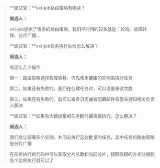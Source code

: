 > **面试官：**xxl-job路由策略有哪些？
>
> **候选人：**
>
> xxl-job提供了很多的路由策略，我们平时用的较多就是：轮询、故障转移、分片广播…
>
> **面试官：**xxl-job任务执行失败怎么解决？
>
> **候选人：**
>
> 有这么几个操作
>
> 第一：路由策略选择故障转移，优先使用健康的实例来执行任务
>
> 第二，如果还有失败的，我们在创建任务时，可以设置重试次数
>
> 第三，如果还有失败的，就可以查看日志或者配置邮件告警来通知相关负责人解决
>
> **面试官：**如果有大数据量的任务同时都需要执行，怎么解决？
>
> **候选人：**
>
> 我们会让部署多个实例，共同去执行这些批量的任务，其中任务的路由策略是分片广播
>
> 在任务执行的代码中可以获取分片总数和当前分片，按照取模的方式分摊到各个实例执行就可以了